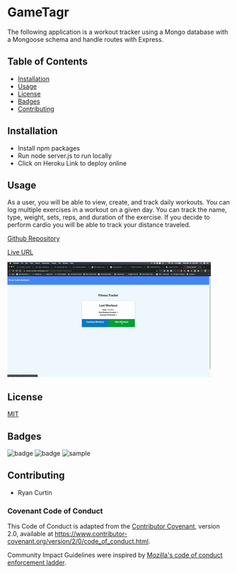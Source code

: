 # GameTagr
The following application is a workout tracker using a Mongo database with a Mongoose schema and handle routes with Express.   

## Table of Contents

* [Installation](#Installation)
* [Usage](#Usage)
* [License](#License)
* [Badges](#Badges)
* [Contributing](#Contributing)

## Installation

* Install npm packages
* Run node server.js to run locally
* Click on Heroku Link to deploy online

## Usage
As a user, you will be able to view, create, and track daily workouts.  You can log multiple exercises in a workout on a given day.  You can track the name, type, weight, sets, reps, and duration of the exercise.  If you decide to perform cardio you will be able to track your distance traveled.

[Github Repository](https://github.com/rpc08002/Workout-Tracker)

[Live URL](https://muscle-bu1lder.herokuapp.com/)

![Website GIF](public/workout.gif)

## License

[MIT](https://choosealicense.com/licenses/mit/)

## Badges

![badge](https://img.shields.io/badge/supported-100%25-blue?style=plastic)
![badge](https://img.shields.io/amo/stars/e?style=plastic)
![sample](https://img.shields.io/github/followers/3?style=social)

## Contributing
* Ryan Curtin 

### Covenant Code of Conduct

This Code of Conduct is adapted from the [Contributor Covenant][homepage],
version 2.0, available at
https://www.contributor-covenant.org/version/2/0/code_of_conduct.html.

Community Impact Guidelines were inspired by [Mozilla's code of conduct
enforcement ladder](https://github.com/mozilla/diversity).

[homepage]: https://www.contributor-covenant.org